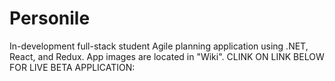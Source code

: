 # Personile
In-development full-stack student Agile planning application using .NET, React, and Redux. App images are located in "Wiki". CLINK ON LINK BELOW FOR LIVE BETA APPLICATION:
